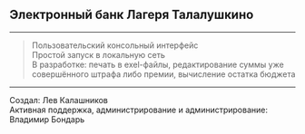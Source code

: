 ## Электронный банк Лагеря Талалушкино

---

> Пользовательский консольный интерфейс <br>
> Простой запуск в локальную сеть <br> 
> В разработке: печать в exel-файлы, редактирование суммы уже совершённого штрафа либо премии, вычисление остатка бюджета

---

Создал: Лев Калашников<br>
Активная поддержка, администрирование и администрирование: Владимир Бондарь